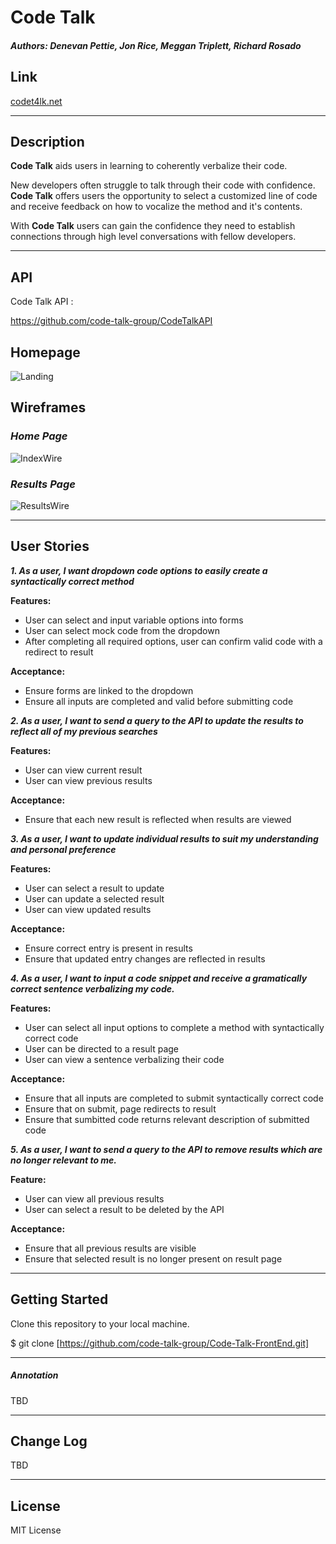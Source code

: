 # Code Talk 

##### *Authors: Denevan Pettie, Jon Rice, Meggan Triplett, Richard Rosado* 

## Link  

[codet4lk.net](https://codet4lk.azurewebsites.net/)

------------------------------

## Description  

**Code Talk** aids users in learning to coherently verbalize their code.

New developers often struggle to talk through their code with confidence.  **Code Talk** offers users the opportunity to select a customized line of code and receive feedback on how to vocalize the method and it's contents.

With **Code Talk** users can gain the confidence they need to establish connections through high level conversations with fellow developers.

------------------------------ 

## API  

Code Talk API :

https://github.com/code-talk-group/CodeTalkAPI  

## Homepage  

![Landing](https://user-images.githubusercontent.com/47064974/61093390-2557a680-a3ff-11e9-9f46-a73c126b2a37.png)


## Wireframes  

### *Home Page*
![IndexWire](https://user-images.githubusercontent.com/47064974/60835998-6a6aa700-a179-11e9-93cf-dbb0b95ce666.png)  

### *Results Page*
![ResultsWire](https://user-images.githubusercontent.com/47064974/60835992-676fb680-a179-11e9-8b94-27f6ca872e3e.png)  

-------------------------------

## User Stories  

***1. As a user, I want dropdown code options to easily create a syntactically correct method***

**Features:**
- User can select and input variable options into forms
- User can select mock code from the dropdown 
- After completing all required options, user can confirm valid code with a redirect to result

**Acceptance:**
- Ensure forms are linked to the dropdown
- Ensure all inputs are completed and valid before submitting code 

***2. As a user, I want to send a query to the API to update the results to reflect all of my previous searches***

**Features:**  
- User can view current result
- User can view previous results

**Acceptance:**  
- Ensure that each new result is reflected when results are viewed


***3. As a user, I want to update individual results to suit my understanding and personal preference***

**Features:**
- User can select a result to update
- User can update a selected result
- User can view updated results

**Acceptance:**
- Ensure correct entry is present in results
- Ensure that updated entry changes are reflected in results

***4. As a user, I want to input a code snippet and receive a gramatically correct sentence verbalizing my code.***

**Features:**
- User can select all input options to complete a method with syntactically correct code
- User can be directed to a result page
- User can view a sentence verbalizing their code

**Acceptance:**  
- Ensure that all inputs are completed to submit syntactically correct code
- Ensure that on submit, page redirects to result
- Ensure that sumbitted code returns relevant description of submitted code


***5. As a user, I want to send a query to the API to remove results which are no longer relevant to me.***

**Feature:**  
- User can view all previous results
- User can select a result to be deleted by the API

**Acceptance:**
- Ensure that all previous results are visible
- Ensure that selected result is no longer present on result page

------------------------------

## Getting Started
Clone this repository to your local machine.

$ git clone [https://github.com/code-talk-group/Code-Talk-FrontEnd.git]

-------------------------------

##### Annotation  

TBD

------------------------------

## Change Log  
 
TBD

-------------------------------  

## License  

MIT License
